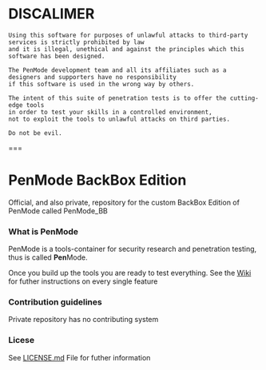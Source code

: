 # DISCALIMER #

	Using this software for purposes of unlawful attacks to third-party services is strictly prohibited by law
	and it is illegal, unethical and against the principles which this software has been designed.
	
	The PenMode development team and all its affiliates such as a designers and supporters have no responsibility
	if this software is used in the wrong way by others.
	
	The intent of this suite of penetration tests is to offer the cutting-edge tools
	in order to test your skills in a controlled environment,
	not to exploit the tools to unlawful attacks on third parties.

	Do not be evil.
===

# PenMode BackBox Edition  #

Official, and also private, repository for the custom BackBox Edition of PenMode called PenMode_BB

### What is PenMode ###

PenMode is a tools-container for security research and penetration testing, thus is called **Pen**Mode.

Once you build up the tools you are ready to test everything. See the [Wiki](#) for futher instructions on every single feature

### Contribution guidelines ###

Private repository has no contributing system

### Licese ###

See [LICENSE.md](LICENSE) File for futher information